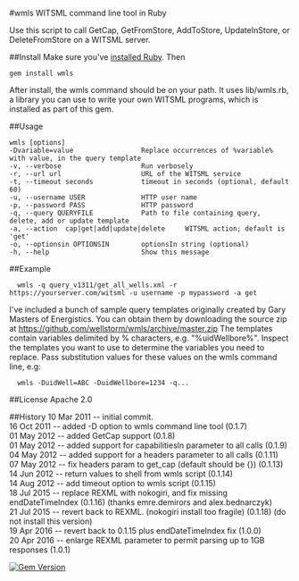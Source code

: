 #wmls WITSML command line tool in Ruby

Use this script to call GetCap, GetFromStore, AddToStore, UpdateInStore, or DeleteFromStore on 
a WITSML server.

##Install
Make sure you've [installed Ruby](https://www.ruby-lang.org/en/downloads/). Then

```
gem install wmls
```
After install, the wmls command should be on your path. It uses lib/wmls.rb, a library you can use to write your own WITSML programs, which is installed as part of this gem.



##Usage

    wmls [options]
    -Dvariable=value                 Replace occurrences of %variable% with value, in the query template  
    -v, --verbose                    Run verbosely  
    -r, --url url                    URL of the WITSML service  
    -t, --timeout seconds            timeout in seconds (optional, default 60)  
    -u, --username USER              HTTP user name  
    -p, --password PASS              HTTP password  
    -q, --query QUERYFILE            Path to file containing query, delete, add or update template  
    -a, --action  cap|get|add|update|delete     WITSML action; default is 'get'  
    -o, --optionsin OPTIONSIN        optionsIn string (optional)      
    -h, --help                       Show this message  


##Example

```
  wmls -q query_v1311/get_all_wells.xml -r https://yourserver.com/witsml -u username -p mypassword -a get
```

I've included a bunch of sample query templates originally created by Gary Masters of Energistics.
You can obtain them by downloading the source zip at
  https://github.com/wellstorm/wmls/archive/master.zip
The templates contain variables delimited by % characters, e.g. "%uidWellbore%".
Inspect the templates you want to use to determine the variables you need to replace.
Pass substitution values for these values on the wmls command line, e.g:

```
  wmls -DuidWell=ABC -DuidWellbore=1234 -q...
 ```

##License
Apache 2.0

##History
10 Mar 2011 -- initial commit.  
16 Oct 2011 -- added -D option to wmls command line tool  (0.1.7)  
01 May 2012 -- added GetCap support (0.1.8)  
01 May 2012 -- added support for capabilitiesIn parameter to all calls (0.1.9)  
04 May 2012 -- added support for a headers parameter to all calls (0.1.11)    
07 May 2012 -- fix headers param to get_cap (default should be {}) (0.1.13)  
14 Jun 2012 -- return values to shell from wmls script (0.1.14)    
14 Aug 2012 -- add timeout option to wmls script (0.1.15)  
18 Jul 2015 -- replace REXML with nokogiri, and fix missing endDateTimeIndex (0.1.16)   (thanks emre.demirors and alex.bednarczyk)  
21 Jul 2015 -- revert back to REXML. (nokogiri install too fragile) (0.1.18)  (do not install this version)  
19 Apr 2016 -- revert back to 0.1.15 plus endDateTimeIndex fix (1.0.0)  
20 Apr 2016 -- enlarge REXML parameter to permit parsing up to 1GB responses (1.0.1)  

[![Gem Version](https://badge.fury.io/rb/wmls.svg)](https://badge.fury.io/rb/wmls)
